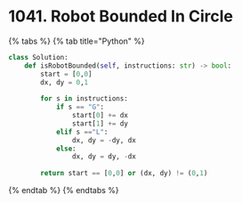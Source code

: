 # 1041. Robot Bounded In Circle

{% tabs %}
{% tab title="Python" %}
```python
class Solution:
    def isRobotBounded(self, instructions: str) -> bool:
        start = [0,0]
        dx, dy = 0,1
        
        for s in instructions:
            if s == "G":
                start[0] += dx
                start[1] += dy
            elif s =="L":
                dx, dy = -dy, dx
            else:
                dx, dy = dy, -dx
        
        return start == [0,0] or (dx, dy) != (0,1)
```
{% endtab %}
{% endtabs %}

